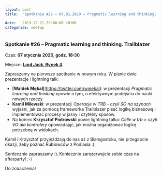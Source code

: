 ```yaml
---
layout: post
title:  "Spotkanie #26 – 07.01.2020 – Pragmatic learning and thinking. Trailblazer"

date:   2019-12-21 22:00:00 +0100
categories: meetup
---
```


### Spotkanie #26 – Pragmatic learning and thinking. Trailblazer

Czas: **07 stycznia 2020, godz. 18:30**

Miejsce: **[Lord Jack, Rynek 4](https://goo.gl/maps/zrtPaZJ5W8E2)**

Zapraszamy na pierwsze spotkanie w nowym roku. W planie dwie prezentacje i lightning talk:

* **[Waldek Mękal]**(https://twitter.com/wmekal): w prezentacji  _Pragmatic learning and thinking_ opowie o tym, o efektywnym podejściu do nauki nowych rzeczy. 
* **Kamil Milewski**: w prezentacji _Operacje w TRB - czyli SO na szynach_ wyjaśni, jak za pomocą frameworka Trailblazer pisać logikę biznesową i implementować procesy w jasny i czytelny sposów.
* Na koniec **Krzysztof Piotrowski** powie lightning talka: _Celle w trb = czyli VO ala kontrolery_ opowiadając, jak można organizować logikę potrzebną w widokach.

Kamil i Krzysztof przyjeżdżają do nas aż z Białegostoku, nie przegapcie okazji, żeby poznać Rubiowców z Podlasia :).

Serdecznie zapraszamy :). Koniecznie zarezerwujcie sobie czas na afterparty! ;-)

Do zobaczenia!
